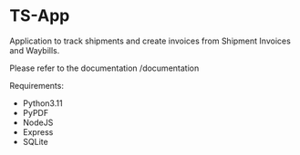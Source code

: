 # TS-App
 Application to track shipments and create invoices from Shipment Invoices and Waybills.

Please refer to the documentation /documentation

Requirements: 
- Python3.11
- PyPDF
- NodeJS
- Express
- SQLite
